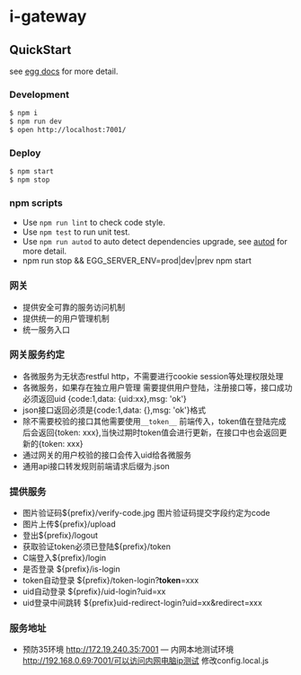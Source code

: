 # i-gateway


## QuickStart

<!-- add docs here for user -->

see [egg docs][egg] for more detail.

### Development

```bash
$ npm i
$ npm run dev
$ open http://localhost:7001/
```

### Deploy

```bash
$ npm start
$ npm stop
```

### npm scripts

- Use `npm run lint` to check code style.
- Use `npm test` to run unit test.
- Use `npm run autod` to auto detect dependencies upgrade, see [autod](https://www.npmjs.com/package/autod) for more detail.
- npm run stop && EGG_SERVER_ENV=prod|dev|prev npm start

### 网关
- 提供安全可靠的服务访问机制
- 提供统一的用户管理机制
- 统一服务入口

### 网关服务约定
- 各微服务为无状态restful http，不需要进行cookie session等处理权限处理
- 各微服务，如果存在独立用户管理 需要提供用户登陆，注册接口等，接口成功必须返回uid {code:1,data: {uid:xx},msg: 'ok'}
- json接口返回必须是{code:1,data: {},msg: 'ok'}格式
- 除不需要校验的接口其他需要使用`__token__` 前端传入，token值在登陆完成后会返回{token: xxx},当快过期时token值会进行更新，在接口中也会返回更新的{token: xxx}
- 通过网关的用户校验的接口会传入uid给各微服务
- 通用api接口转发规则前端请求后缀为.json

### 提供服务
- 图片验证码${prefix}/verify-code.jpg 图片验证码提交字段约定为code
- 图片上传${prefix}/upload
- 登出${prefix}/logout
- 获取验证token必须已登陆${prefix}/token
- C端登入${prefix}/login
- 是否登录 ${prefix}/is-login
- token自动登录 ${prefix}/token-login?__token__=xxx
- uid自动登录 ${prefix}/uid-login?uid=xx
- uid登录中间跳转 ${prefix}uid-redirect-login?uid=xx&redirect=xxx

### 服务地址
- 预防35环境 http://172.19.240.35:7001
— 内网本地测试环境 http://192.168.0.69:7001/可以访问内网电脑ip测试 修改config.local.js

[egg]: https://eggjs.org
